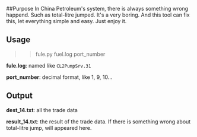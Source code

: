 ##Purpose
In China Petroleum's system, there is always something wrong happend.
Such as total-litre jumped. It's a very boring.
And this tool can fix this, let everything simple and easy.
Just enjoy it.

## Usage
 > > fule.py fuel.log port_number

**fule.log**: named like `CL2PumpSrv.31`

**port_number**: decimal format, like 1, 9, 10...

## Output
**dest_14.txt**: all the trade data

**result_14.txt**: the result of the trade data. If there is something wrong about total-litre jump, will appeared here.

